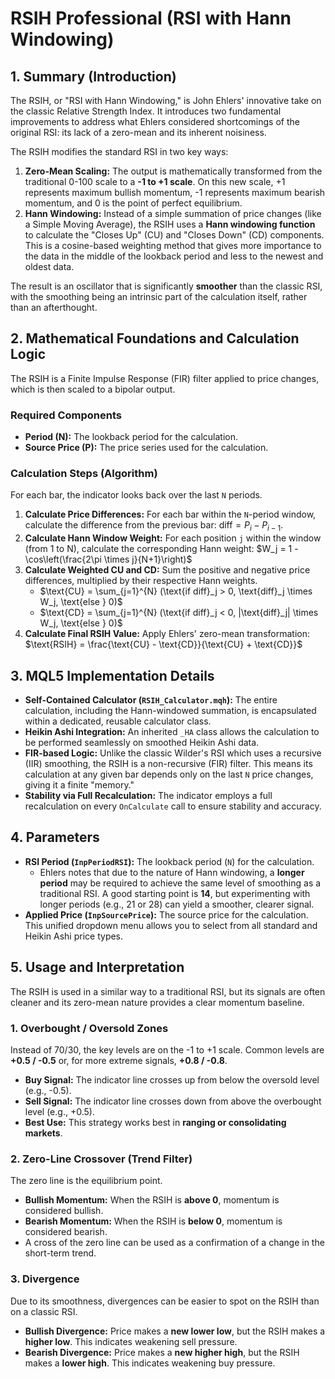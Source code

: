 # RSIH Professional (RSI with Hann Windowing)

## 1. Summary (Introduction)

The RSIH, or "RSI with Hann Windowing," is John Ehlers' innovative take on the classic Relative Strength Index. It introduces two fundamental improvements to address what Ehlers considered shortcomings of the original RSI: its lack of a zero-mean and its inherent noisiness.

The RSIH modifies the standard RSI in two key ways:

1. **Zero-Mean Scaling:** The output is mathematically transformed from the traditional 0-100 scale to a **-1 to +1 scale**. On this new scale, +1 represents maximum bullish momentum, -1 represents maximum bearish momentum, and 0 is the point of perfect equilibrium.
2. **Hann Windowing:** Instead of a simple summation of price changes (like a Simple Moving Average), the RSIH uses a **Hann windowing function** to calculate the "Closes Up" (CU) and "Closes Down" (CD) components. This is a cosine-based weighting method that gives more importance to the data in the middle of the lookback period and less to the newest and oldest data.

The result is an oscillator that is significantly **smoother** than the classic RSI, with the smoothing being an intrinsic part of the calculation itself, rather than an afterthought.

## 2. Mathematical Foundations and Calculation Logic

The RSIH is a Finite Impulse Response (FIR) filter applied to price changes, which is then scaled to a bipolar output.

### Required Components

* **Period (N):** The lookback period for the calculation.
* **Source Price (P):** The price series used for the calculation.

### Calculation Steps (Algorithm)

For each bar, the indicator looks back over the last `N` periods.

1. **Calculate Price Differences:** For each bar within the `N`-period window, calculate the difference from the previous bar: $\text{diff} = P_i - P_{i-1}$.
2. **Calculate Hann Window Weight:** For each position `j` within the window (from 1 to N), calculate the corresponding Hann weight:
    $W_j = 1 - \cos\left(\frac{2\pi \times j}{N+1}\right)$
3. **Calculate Weighted CU and CD:** Sum the positive and negative price differences, multiplied by their respective Hann weights.
    * $\text{CU} = \sum_{j=1}^{N} (\text{if diff}_j > 0, \text{diff}_j \times W_j, \text{else } 0)$
    * $\text{CD} = \sum_{j=1}^{N} (\text{if diff}_j < 0, |\text{diff}_j| \times W_j, \text{else } 0)$
4. **Calculate Final RSIH Value:** Apply Ehlers' zero-mean transformation:
    $\text{RSIH} = \frac{\text{CU} - \text{CD}}{\text{CU} + \text{CD}}$

## 3. MQL5 Implementation Details

* **Self-Contained Calculator (`RSIH_Calculator.mqh`):** The entire calculation, including the Hann-windowed summation, is encapsulated within a dedicated, reusable calculator class.
* **Heikin Ashi Integration:** An inherited `_HA` class allows the calculation to be performed seamlessly on smoothed Heikin Ashi data.
* **FIR-based Logic:** Unlike the classic Wilder's RSI which uses a recursive (IIR) smoothing, the RSIH is a non-recursive (FIR) filter. This means its calculation at any given bar depends only on the last `N` price changes, giving it a finite "memory."
* **Stability via Full Recalculation:** The indicator employs a full recalculation on every `OnCalculate` call to ensure stability and accuracy.

## 4. Parameters

* **RSI Period (`InpPeriodRSI`):** The lookback period (`N`) for the calculation.
  * Ehlers notes that due to the nature of Hann windowing, a **longer period** may be required to achieve the same level of smoothing as a traditional RSI. A good starting point is **14**, but experimenting with longer periods (e.g., 21 or 28) can yield a smoother, clearer signal.
* **Applied Price (`InpSourcePrice`):** The source price for the calculation. This unified dropdown menu allows you to select from all standard and Heikin Ashi price types.

## 5. Usage and Interpretation

The RSIH is used in a similar way to a traditional RSI, but its signals are often cleaner and its zero-mean nature provides a clear momentum baseline.

### **1. Overbought / Oversold Zones**

Instead of 70/30, the key levels are on the -1 to +1 scale. Common levels are **+0.5 / -0.5** or, for more extreme signals, **+0.8 / -0.8**.

* **Buy Signal:** The indicator line crosses up from below the oversold level (e.g., -0.5).
* **Sell Signal:** The indicator line crosses down from above the overbought level (e.g., +0.5).
* **Best Use:** This strategy works best in **ranging or consolidating markets**.

### **2. Zero-Line Crossover (Trend Filter)**

The zero line is the equilibrium point.

* **Bullish Momentum:** When the RSIH is **above 0**, momentum is considered bullish.
* **Bearish Momentum:** When the RSIH is **below 0**, momentum is considered bearish.
* A cross of the zero line can be used as a confirmation of a change in the short-term trend.

### **3. Divergence**

Due to its smoothness, divergences can be easier to spot on the RSIH than on a classic RSI.

* **Bullish Divergence:** Price makes a **new lower low**, but the RSIH makes a **higher low**. This indicates weakening sell pressure.
* **Bearish Divergence:** Price makes a **new higher high**, but the RSIH makes a **lower high**. This indicates weakening buy pressure.
